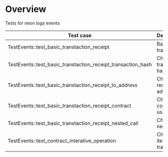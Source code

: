 # Overview

Tests for neon logs events

| Test case                                                      | Description                              | XFailed |
|----------------------------------------------------------------|------------------------------------------|---------|
| TestEvents::test_basic_transtaction_receipt                    | Basic transaction                        |         |
| TestEvents::test_basic_transtaction_receipt_transaction_hash   | Check transaction hash                   |         |
| TestEvents::test_basic_transtaction_receipt_to_address         | Check receiver address                   |         |
| TestEvents::test_basic_transtaction_receipt_contract           | Check contract usage                     |         |
| TestEvents::test_basic_transtaction_receipt_nested_call        | Check nested calls                       |         |
| TestEvents::test_contract_interative_operation                 | Check iterative transaction              |         | 